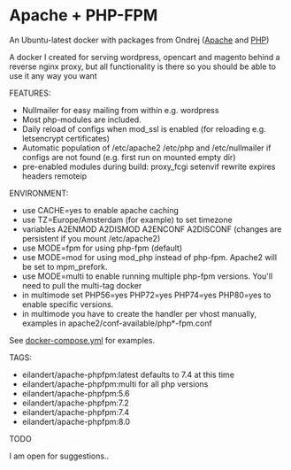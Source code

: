 # Apache + PHP-FPM 

An Ubuntu-latest docker with packages from Ondrej ([Apache](https://launchpad.net/~ondrej/+archive/ubuntu/apache2) and [PHP](https://launchpad.net/~ondrej/+archive/ubuntu/php))

A docker I created for serving wordpress, opencart and magento behind a reverse nginx proxy, but all functionality is there so you should be able to use it any way you want<BR>

FEATURES:
* Nullmailer for easy mailing from within e.g. wordpress
* Most php-modules are included.
* Daily reload of configs when mod_ssl is enabled (for reloading e.g. letsencrypt certificates)
* Automatic population of /etc/apache2 /etc/php and /etc/nullmailer if configs are not found (e.g. first run on mounted empty dir)
* pre-enabled modules during build: proxy_fcgi setenvif rewrite expires headers remoteip

ENVIRONMENT:
* use CACHE=yes to enable apache caching
* use TZ=Europe/Amsterdam (for example) to set timezone 
* variables A2ENMOD A2DISMOD A2ENCONF A2DISCONF (changes are persistent if you mount /etc/apache2)
* use MODE=fpm for using php-fpm (default)
* use MODE=mod for using mod_php instead of php-fpm. Apache2 will be set to mpm_prefork.
* use MODE=multi to enable running multiple php-fpm versions. You'll need to pull the multi-tag docker
* in multimode set PHP56=yes PHP72=yes PHP74=yes PHP80=yes to enable specific versions.
* in multimode you have to create the handler per vhost manually, examples in apache2/conf-available/php*-fpm.conf

See [docker-compose.yml](https://github.com/eilandert/dockerized/blob/master/apache-phpfpm/docker-compose.yml) for examples.

TAGS:

* eilandert/apache-phpfpm:latest defaults to 7.4 at this time<BR>
* eilandert/apache-phpfpm:multi for all php versions<BR>
* eilandert/apache-phpfpm:5.6<BR>
* eilandert/apache-phpfpm:7.2<BR>
* eilandert/apache-phpfpm:7.4<BR>
* eilandert/apache-phpfpm:8.0<BR>

TODO

I am open for suggestions..
